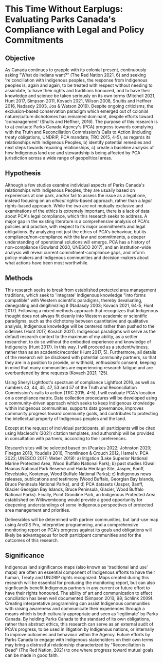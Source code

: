 # This Time Without Earplugs: Evaluating Parks Canada's Compliance with Legal and Policy Commitments

## Objective
As Canada continues to grapple with its colonial present, continuously asking "What do Indians want?" (The Red Nation 2021, 6) and seeking 're'conciliation with Indigenous peoples, the response from Indigenous peoples is, again and again, to be treated with respect without needing to assimilate, to have their rights and traditions honoured, and to have their knowledge and science be taken seriously on its own terms (Mitchell 2021, Hunt 2017, Simpson 2011, Kovach 2021, Wilson 2008, Shultis and Heffner 2016, Nadasdy 2003, Jos & Watson 2019). Despite ongoing criticisms, the exclusion-based conservation paradigm which emerged out of colonial nature/culture dichotomes has remained dominant, despite efforts toward 'comanagement' (Shults and Heffner, 2016). The purpose of this research is to a) evaluate Parks Canada Agency's (PCA) progress towards complying with the Truth and Reconciliation Commission's Calls to Action (including treaty obligations, UNDRIP, PCA mandate; TRC 2015, 4-5), as regards its relationships with Indigenous Peoples, b) identify potential remedies and next steps towards repairing relationships, c) create a baseline analysis of how Indigenous land use and stewardship is being affected by PCA jurisdiction across a wide range of geopolitical areas. 

## Hypothesis
Although a few studies examine individual aspects of Parks Canada's relationships with Indigenous Peoples, they are usually based on experiences at one park, and/or fail to assess the issue as a legal one, instead focusing on an *ethical* rights-based approach, rather than a *legal* rights-based approach. While the two are not mutually exclusive and examinations of the ethics is extremely important, there is a lack of data about PCA's legal compliance, which this research seeks to address. A major gap in the existing literature is a comprehensive analysis of PCA's policies and practice, with respect to its major commitments and legal obligations. By analyzing not just the ethics of PCA's behaviour, but its compliance/non-compliance with the law and commitments, a deeper understanding of operational solutions will emerge. PCA has a history of non-compliance (Gowland 2020, UNESCO 2017), and an institution-wide analysis will reveal current commitment-compliance gaps, and inform policy-makers and Indigenous communities and decision-makers about what actions have been most worthwhile.

## Methods
This research seeks to break from established protected area management traditions, which seek to 'integrate' Indigenous knowledge "into forms compatible" with Western scientific paradigms, thereby devaluating, denegrating and delgitimizing it (Nadasdy 2003; Kovach 2021, 64-5; Hunt 2017). Following a mixed methods approach that recognizes that Indigenous thought does not always fit cleanly into Western academic or scientific paradigms, such as the dichotomy between quantitative and qualitative analysis, Indigenous knowledge will be centered rather than pushed to the sidelines (Hunt 2017, Kovach 2021). Indigenous paradigms will serve as the default research context to the maximum of my ability, as a settler researcher, to do so without the embodied experience and knowledge of Indigeneity (Hunt 2017). In this way, I will proceed as a student/witness, rather than as an academic/recorder (Hunt 2017, 5). Furthermore, all details of the research will be disclosed with potential community partners, so that they are in a position to provide, or withhold, *enthusiastic* consent, keeping in mind that many communities are experiencing research fatigue and are overburdened by time requests (Kovach 2021, 125).

Using Sheryl Lightfoot's spectrum of compliance Lightfoot 2016, as well as numbers 43, 44, 45, 47, 53 and 57 of the Truth and Reconciliation Commission's calls to action (TRC 2015, 4-5), I will evaluate PCA's location on a compliance matrix. Data collection procedures will be developed using a community-driven approach which seeks to keep Indigenous knowledge within Indigenous communities, supports data governance, improves community progress toward community goals, and contributes to protecting the intellectual property of Indigenous peoples and the land.

Except at the request of individual participants, all participants will be cited using Macleod's (2021) citation templates, and authorship will be provided in consultation with partners, according to their preferences.

Research sites will be selected based on (Pearkes 2022; Johnston 2020; Finegan 2018; Youdelis 2016, Thomlinson & Crouch 2012, Hamel v. PCA 2022; UNESCO 2017; Weber 2019): a) litigation (Lake Superior National Marine Protected Area, Wood Buffalo National Park); b) past studies (Gwaii Haanas National Park Reserve and Haida Heritage Site, Jasper, Banff, Revelstoke, Kootenay, Wood Buffalo National Parks); c) Indigenous news releases, publications and testimony (Wood Buffalo, Georgian Bay Islands, Bruce Peninsula National Parks), and d) PCA datasets (Jasper, Banff, Glacier Georgian Bay Islands, Bruce Peninsula, Glacier, Wood Buffalo National Parks). Finally, Point Grondine Park, an Indigenous Protected Area established on Wiikwemkoong would provide a good opportunity for deepening understandings of some Indigenous perspectives of protected area management and priorities.

Deliverables will be determined with partner communities, but land-use map using ArcGIS Pro, interpretive programming, and a comprehensive monitoring report on PCA's progress against its goals and obligations will likely be advantageous for both participant communities and for the outcomes of this research.

## Significance
Indigenous land significance maps (also known as 'traditional land use' maps) are often an essential component of Indigenous efforts to have their human, Treaty and UNDRIP rights recognized. Maps created during this research will be essential for producing the monitoring report, but can also signficantly benefit Indigenous partners in any current or future effort to have their rights honoured. The ability of art and communication to effect conciliation has been well documented (Simpson 2010, 98; Schlink 2009). Creating interpretative programming can assist Indigenous communities with raising awareness and communicate their experiences through a means which is both culturally appropriate and seen as 'legitimate' by Parks Canada. By holding Parks Canada to the standard of its own obligations, rather than abstract ethics, this research can serve as an external audit of PCA's progress, to be used in litigation by Indigenous nations, or internally to improve outcomes and behaviour within the Agency. Future efforts by Parks Canada to engage with Indigenous stakeholders on their own terms may bring a distrustful relationship characterized by "Reconciliation is Dead" (The Red Nation, 2021) to one where progress toward mutual goals can be made in good faith.